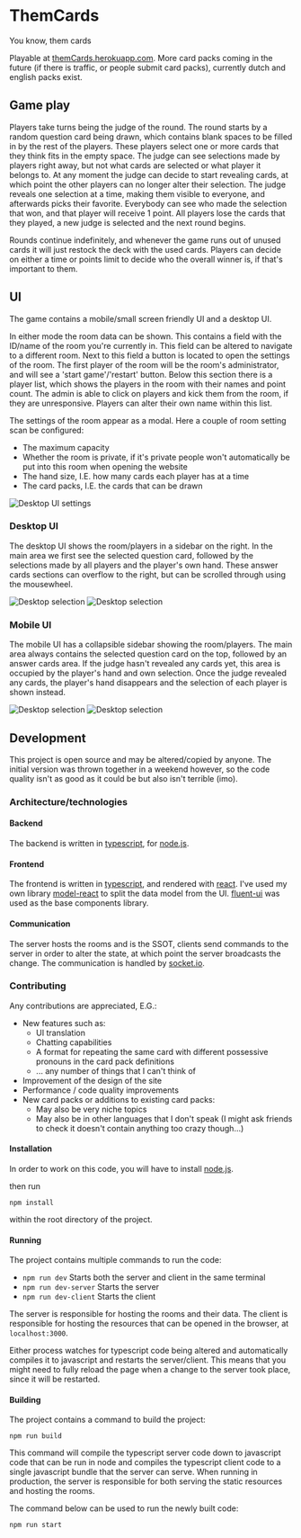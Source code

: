 # ThemCards

You know, them cards

Playable at [themCards.herokuapp.com](http://themcards.herokuapp.com/). More card packs coming in the future (if there is traffic, or people submit card packs), currently dutch and english packs exist.

## Game play

Players take turns being the judge of the round. The round starts by a random question card being drawn, which contains blank spaces to be filled in by the rest of the players. These players select one or more cards that they think fits in the empty space. The judge can see selections made by players right away, but not what cards are selected or what player it belongs to. At any moment the judge can decide to start revealing cards, at which point the other players can no longer alter their selection. The judge reveals one selection at a time, making them visible to everyone, and afterwards picks their favorite. Everybody can see who made the selection that won, and that player will receive 1 point. All players lose the cards that they played, a new judge is selected and the next round begins.

Rounds continue indefinitely, and whenever the game runs out of unused cards it will just restock the deck with the used cards. Players can decide on either a time or points limit to decide who the overall winner is, if that's important to them.

## UI

The game contains a mobile/small screen friendly UI and a desktop UI.

In either mode the room data can be shown. This contains a field with the ID/name of the room you're currently in. This field can be altered to navigate to a different room. Next to this field a button is located to open the settings of the room. The first player of the room will be the room's administrator, and will see a 'start game'/'restart' button. Below this section there is a player list, which shows the players in the room with their names and point count. The admin is able to click on players and kick them from the room, if they are unresponsive. Players can alter their own name within this list.

The settings of the room appear as a modal. Here a couple of room setting scan be configured:

-   The maximum capacity
-   Whether the room is private, if it's private people won't automatically be put into this room when opening the website
-   The hand size, I.E. how many cards each player has at a time
-   The card packs, I.E. the cards that can be drawn

![Desktop UI settings]("/../documentation/screenshots/desktopSettings.png)

### Desktop UI

The desktop UI shows the room/players in a sidebar on the right. In the main area we first see the selected question card, followed by the selections made by all players and the player's own hand. These answer cards sections can overflow to the right, but can be scrolled through using the mousewheel.

![Desktop selection]("/../documentation/screenshots/desktopSelection.png)
![Desktop selection]("/../documentation/screenshots/desktopJudging.png)

### Mobile UI

The mobile UI has a collapsible sidebar showing the room/players. The main area always contains the selected question card on the top, followed by an answer cards area. If the judge hasn't revealed any cards yet, this area is occupied by the player's hand and own selection. Once the judge revealed any cards, the player's hand disappears and the selection of each player is shown instead.

![Desktop selection]("/../documentation/screenshots/mobileSelection.png)
![Desktop selection]("/../documentation/screenshots/mobileChosen.png)

## Development

This project is open source and may be altered/copied by anyone. The initial version was thrown together in a weekend however, so the code quality isn't as good as it could be but also isn't terrible (imo).

### Architecture/technologies

#### Backend

The backend is written in [typescript](https://www.typescriptlang.org/), for [node.js](https://nodejs.org/en/).

#### Frontend

The frontend is written in [typescript](https://www.typescriptlang.org/), and rendered with [react](https://reactjs.org/). I've used my own library [model-react](https://www.npmjs.com/package/model-react) to split the data model from the UI. [fluent-ui](https://developer.microsoft.com/en-us/fluentui) was used as the base components library.

#### Communication

The server hosts the rooms and is the SSOT, clients send commands to the server in order to alter the state, at which point the server broadcasts the change. The communication is handled by [socket.io](https://socket.io/).

### Contributing

Any contributions are appreciated, E.G.:

-   New features such as:
    -   UI translation
    -   Chatting capabilities
    -   A format for repeating the same card with different possessive pronouns in the card pack definitions
    -   ... any number of things that I can't think of
-   Improvement of the design of the site
-   Performance / code quality improvements
-   New card packs or additions to existing card packs:
    -   May also be very niche topics
    -   May also be in other languages that I don't speak (I might ask friends to check it doesn't contain anything too crazy though...)

#### Installation

In order to work on this code, you will have to install [node.js](https://nodejs.org/en/download/).

then run

```
npm install
```

within the root directory of the project.

#### Running

The project contains multiple commands to run the code:

-   `npm run dev` Starts both the server and client in the same terminal
-   `npm run dev-server` Starts the server
-   `npm run dev-client` Starts the client

The server is responsible for hosting the rooms and their data. The client is responsible for hosting the resources that can be opened in the browser, at `localhost:3000`.

Either process watches for typescript code being altered and automatically compiles it to javascript and restarts the server/client. This means that you might need to fully reload the page when a change to the server took place, since it will be restarted.

#### Building

The project contains a command to build the project:

```
npm run build
```

This command will compile the typescript server code down to javascript code that can be run in node and compiles the typescript client code to a single javascript bundle that the server can serve.
When running in production, the server is responsible for both serving the static resources and hosting the rooms.

The command below can be used to run the newly built code:

```
npm run start
```

